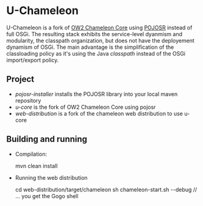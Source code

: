 U-Chameleon
===========

U-Chameleon is a fork of [OW2 Chameleon Core](http://wiki.chameleon.ow2.org/xwiki/bin/view/Main/Core) using
[POJOSR](http://pojosr.googlecode.com/) instead of full OSGi. The resulting stack exhibits the service-level
dyanmism and modularity, the classpath organization, but does not have the deployement dynamism of OSGi. The main
advantage is the simplification of the classloading policy as it's using the Java _classpath_ instead of the OSGi
import/export policy.

Project
-------

* _pojosr-installer_ installs the POJOSR library into your local maven repository
* _u-core_ is the fork of OW2 Chameleon Core using pojosr
* _web-distribution_ is a fork of the chameleon web distribution to use u-core

Building and running
--------------------

* Compilation:

    mvn clean install

* Running the web distribution

    cd web-distribution/target/chameleon
    sh chameleon-start.sh --debug
    // ... you get the Gogo shell




